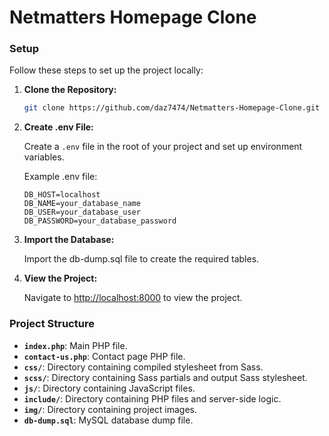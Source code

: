 # Netmatters Homepage Clone

### Setup

Follow these steps to set up the project locally:

1. **Clone the Repository:**

    ```bash
    git clone https://github.com/daz7474/Netmatters-Homepage-Clone.git
    ```

2. **Create .env File:**

    Create a `.env` file in the root of your project and set up environment variables.

    Example .env file:

    ```env
    DB_HOST=localhost
    DB_NAME=your_database_name
    DB_USER=your_database_user
    DB_PASSWORD=your_database_password
    ```

3. **Import the Database:**

    Import the db-dump.sql file to create the required tables.

4. **View the Project:**

    Navigate to [http://localhost:8000](http://localhost:8000) to view the project.

### Project Structure

- **`index.php`**: Main PHP file.
- **`contact-us.php`**: Contact page PHP file.
- **`css/`**: Directory containing compiled stylesheet from Sass.
- **`scss/`**: Directory containing Sass partials and output Sass stylesheet. 
- **`js/`**: Directory containing JavaScript files.
- **`include/`**: Directory containing PHP files and server-side logic.
- **`img/`**: Directory containing project images.
- **`db-dump.sql`**: MySQL database dump file.